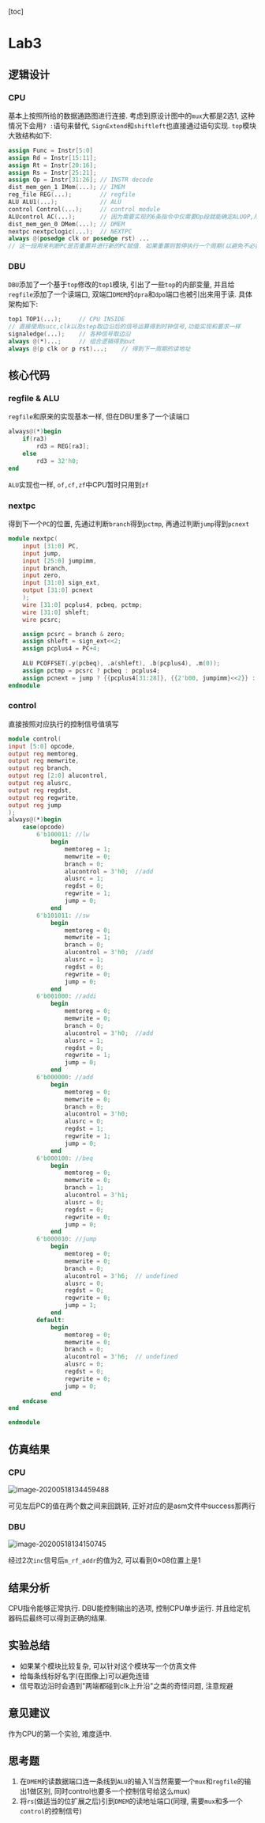 [toc]

# Lab3

## 逻辑设计

### CPU

基本上按照所给的数据通路图进行连接.  考虑到原设计图中的`mux`大都是2选1, 这种情况下会用`? :`语句来替代, `SignExtend`和`shiftleft`也直接通过语句实现.  `top`模块大致结构如下:

```verilog
assign Func = Instr[5:0]
assign Rd = Instr[15:11]; 
assign Rt = Instr[20:16]; 
assign Rs = Instr[25:21]; 
assign Op = Instr[31:26]; // INSTR decode
dist_mem_gen_1 IMem(...); // IMEM
reg_file REG(...);		  // regfile
ALU ALU1(...);			  // ALU
control Control(...);	  // control module
ALUcontrol AC(...);		  // 因为需要实现的6条指令中仅需要Op段就能确定ALUOP,所以这个模块未实现. 如果实现只需要对Func做判断就行
dist_mem_gen_0 DMem(...); // DMEM
nextpc nextpclogic(...);  // NEXTPC
always @(posedge clk or posedge rst) ...
// 这一段用来判断PC是否重置并进行新的PC赋值. 如果重置则暂停执行一个周期(以避免不必要的错误)
```

### DBU

`DBU`添加了一个基于`top`修改的`top1`模块, 引出了一些`top`的内部变量, 并且给`regfile`添加了一个读端口, 双端口`DMEM`的`dpra`和`dpo`端口也被引出来用于读. 具体架构如下:

```verilog
top1 TOP1(...);		// CPU INSIDE
// 直接使用succ,clk以及step取边沿后的信号运算得到时钟信号,功能实现和要求一样
signaledge(...);	// 各种信号取边沿
always @(*)...;		// 组合逻辑得到out
always @(p clk or p rst)...;	// 得到下一周期的读地址
```

## 核心代码

### regfile & ALU

`regfile`和原来的实现基本一样, 但在DBU里多了一个读端口

```verilog
always@(*)begin
    if(ra3)
        rd3 = REG[ra3];
    else
        rd3 = 32'h0;
end
```

`ALU`实现也一样, `of,cf,zf`中CPU暂时只用到`zf`

### nextpc

得到下一个`PC`的位置, 先通过判断`branch`得到`pctmp`, 再通过判断`jump`得到`pcnext`

```verilog
module nextpc(
    input [31:0] PC,
    input jump,
    input [25:0] jumpimm,
    input branch,
    input zero,
    input [31:0] sign_ext,
    output [31:0] pcnext
    );
    wire [31:0] pcplus4, pcbeq, pctmp;
    wire [31:0] shleft;
    wire pcsrc;

    assign pcsrc = branch & zero;
    assign shleft = sign_ext<<2;
    assign pcplus4 = PC+4;
    
    ALU PCOFFSET(.y(pcbeq), .a(shleft), .b(pcplus4), .m(0));
    assign pctmp = pcsrc ? pcbeq : pcplus4;
    assign pcnext = jump ? {{pcplus4[31:28]}, {{2'b00, jumpimm}<<2}} : pctmp;
endmodule
```

### control

直接按照对应执行的控制信号值填写

```verilog
module control(
input [5:0] opcode,
output reg memtoreg,
output reg memwrite,
output reg branch,
output reg [2:0] alucontrol,
output reg alusrc,
output reg regdst,
output reg regwrite,
output reg jump
);
always@(*)begin
    case(opcode)
        6'b100011: //lw
            begin
                memtoreg = 1;
                memwrite = 0;   
                branch = 0;
                alucontrol = 3'h0;  //add
                alusrc = 1;
                regdst = 0;
                regwrite = 1;
                jump = 0;
            end
        6'b101011: //sw
            begin
                memtoreg = 0;
                memwrite = 1;
                branch = 0;
                alucontrol = 3'h0;  //add
                alusrc = 1;
                regdst = 0;
                regwrite = 0;
                jump = 0;
            end
        6'b001000: //addi
            begin
                memtoreg = 0;
                memwrite = 0;
                branch = 0;
                alucontrol = 3'h0;  //add
                alusrc = 1;
                regdst = 0;
                regwrite = 1;
                jump = 0;
            end
        6'b000000: //add
            begin
                memtoreg = 0;
                memwrite = 0;
                branch = 0;
                alucontrol = 3'h0;
                alusrc = 0;
                regdst = 1;
                regwrite = 1;
                jump = 0;
            end
        6'b000100: //beq
            begin
                memtoreg = 0;
                memwrite = 0;
                branch = 1;
                alucontrol = 3'h1;
                alusrc = 0;
                regdst = 0;
                regwrite = 0;
                jump = 0;
            end
        6'b000010: //jump
            begin
                memtoreg = 0;
                memwrite = 0;
                branch = 0;
                alucontrol = 3'h6;	// undefined
                alusrc = 0;
                regdst = 0;
                regwrite = 0;
                jump = 1;
            end
        default:
            begin
                memtoreg = 0;
                memwrite = 0;
                branch = 0;
                alucontrol = 3'h6;  // undefined
                alusrc = 0;
                regdst = 0;
                regwrite = 0;
                jump = 0;
            end
    endcase
end

endmodule
```

## 仿真结果

### CPU

![image-20200518134459488](C:\Users\YMXD\Desktop\course_notes\组成原理\Lab3\Lab3_PB18000162_郑在一_v1.assets\image-20200518134459488.png)

可见左后PC的值在两个数之间来回跳转, 正好对应的是asm文件中success那两行

### DBU

![image-20200518134150745](C:\Users\YMXD\Desktop\course_notes\组成原理\Lab3\Lab3_PB18000162_郑在一_v1.assets\image-20200518134150745.png)

经过2次`inc`信号后`m_rf_addr`的值为2, 可以看到0$\times$08位置上是1

## 结果分析

CPU指令能够正常执行. DBU能控制输出的选项, 控制CPU单步运行. 并且给定机器码后最终可以得到正确的结果.

## 实验总结

+ 如果某个模块比较复杂, 可以针对这个模块写一个仿真文件
+ 给每条线标好名字(在图像上)可以避免连错
+ 信号取边沿时会遇到"两端都碰到clk上升沿"之类的奇怪问题, 注意规避

## 意见建议

作为CPU的第一个实验, 难度适中. 

## 思考题

1. 在`DMEM`的读数据端口连一条线到`ALU`的输入1(当然需要一个`mux`和`regfile`的输出1做区别, 同时control也要多一个控制信号给这么mux)
2. 将`rs`(做适当的位扩展之后)引到`DMEM`的读地址端口(同理, 需要`mux`和多一个`control`的控制信号)